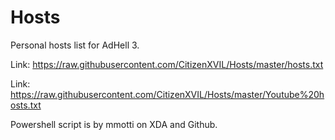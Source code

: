 # Hosts
Personal hosts list for AdHell 3.

Link: https://raw.githubusercontent.com/CitizenXVIL/Hosts/master/hosts.txt

Link: https://raw.githubusercontent.com/CitizenXVIL/Hosts/master/Youtube%20hosts.txt

Powershell script is by mmotti on XDA and Github.
